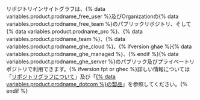 リポジトリインサイトグラフは、{% data variables.product.prodname_free_user %}及びOrganizationの{% data variables.product.prodname_free_team %}のパブリックリポジトリ、そして{% data variables.product.prodname_pro %}、{% data variables.product.prodname_team %}、{% data variables.product.prodname_ghe_cloud %}、{% ifversion ghae %}{% data variables.product.prodname_ghe_managed %}、{% endif %}{% data variables.product.prodname_ghe_server %}のパブリック及びプライベートリポジトリで利用できます。{% ifversion fpt or ghec %}詳しい情報については「[リポジトリグラフについて](/articles/about-repository-graphs)」及び「[{% data variables.product.prodname_dotcom %}の製品](/articles/github-s-products)」を参照してください。{% endif %}
